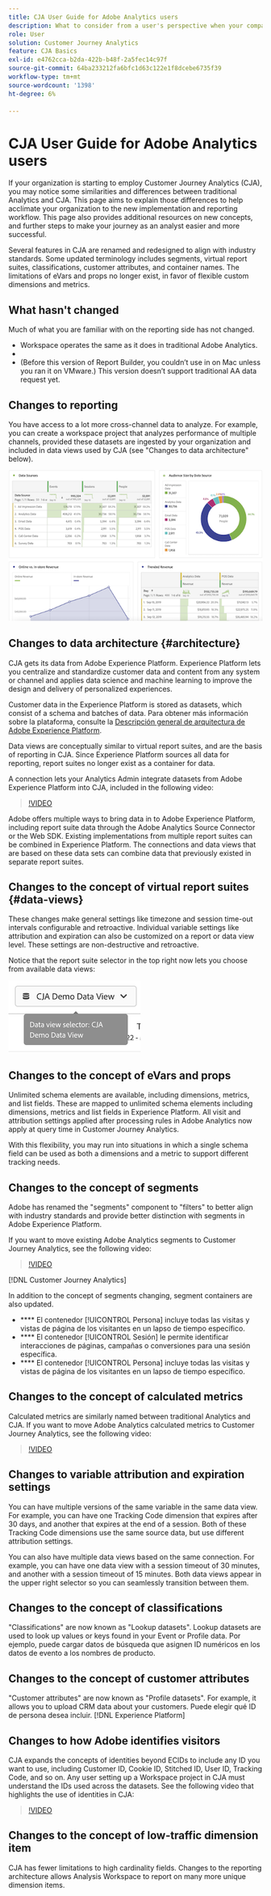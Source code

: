 ```yaml
---
title: CJA User Guide for Adobe Analytics users
description: What to consider from a user's perspective when your company moves data from Adobe Analytics to Customer Journey Analytics
role: User
solution: Customer Journey Analytics
feature: CJA Basics
exl-id: e4762cca-b2da-422b-b48f-2a5fec14c97f
source-git-commit: 64ba233212fa6bfc1d63c122e1f8dcebe6735f39
workflow-type: tm+mt
source-wordcount: '1398'
ht-degree: 6%

---
```


# CJA User Guide for Adobe Analytics users

If your organization is starting to employ Customer Journey Analytics (CJA), you may notice some similarities and differences between traditional Analytics and CJA. This page aims to explain those differences to help acclimate your organization to the new implementation and reporting workflow. This page also provides additional resources on new concepts, and further steps to make your journey as an analyst easier and more successful.

Several features in CJA are renamed and redesigned to align with industry standards. Some updated terminology includes segments, virtual report suites, classifications, customer attributes, and container names. The limitations of eVars and props no longer exist, in favor of flexible custom dimensions and metrics.

## What hasn&#39;t changed

Much of what you are familiar with on the reporting side has not changed.

* [](/help/analysis-workspace/home.md) Workspace operates the same as it does in traditional Adobe Analytics.
* [](/help/mobile-app/home.md)
* [](/help/report-builder/report-buider-overview.md) (Before this version of Report Builder, you couldn’t use in on Mac unless you ran it on VMware.) This version doesn’t support traditional AA data request yet.

## Changes to reporting

You have access to a lot more cross-channel data to analyze. For example, you can create a workspace project that analyzes performance of multiple channels, provided these datasets are ingested by your organization and included in data views used by CJA (see &quot;Changes to data architecture&quot; below).

![](assets/cross-channel.png)

## Changes to data architecture {#architecture}

CJA gets its data from Adobe Experience Platform. Experience Platform lets you centralize and standardize customer data and content from any system or channel and applies data science and machine learning to improve the design and delivery of personalized experiences.

Customer data in the Experience Platform is stored as datasets, which consist of a schema and batches of data. Para obtener más información sobre la plataforma, consulte la [Descripción general de arquitectura de Adobe Experience Platform](https://experienceleague.adobe.com/docs/platform-learn/tutorials/intro-to-platform/basic-architecture.html?lang=en).

[](/help/connections/create-connection.md) [](/help/data-views/data-views.md) Data views are conceptually similar to virtual report suites, and are the basis of reporting in CJA. Since Experience Platform sources all data for reporting, report suites no longer exist as a container for data.

A connection lets your Analytics Admin integrate datasets from Adobe Experience Platform into CJA, included in the following video:

>[!VIDEO](https://video.tv.adobe.com/v/35111/?quality=12)

Adobe offers multiple ways to bring data in to Adobe Experience Platform, including report suite data through the Adobe Analytics Source Connector or the Web SDK. Existing implementations from multiple report suites can be combined in Experience Platform. The connections and data views that are based on these data sets can combine data that previously existed in separate report suites.

## Changes to the concept of virtual report suites {#data-views}

[](/help/data-views/create-dataview.md) These changes make general settings like timezone and session time-out intervals configurable and retroactive. Individual variable settings like attribution and expiration can also be customized on a report or data view level. These settings are non-destructive and retroactive.

Notice that the report suite selector in the top right now lets you choose from available data views:

![](assets/data-views.png)

[](/help/data-views/data-views-usecases.md)

## Changes to the concept of eVars and props

 Unlimited schema elements are available, including dimensions, metrics, and list fields. These are mapped to unlimited schema elements including dimensions, metrics and list fields in Experience Platform. All visit and attribution settings applied after processing rules in Adobe Analytics now apply at query time in Customer Journey Analytics.

With this flexibility, you may run into situations in which a single schema field can be used as both a dimensions and a metric to support different tracking needs.

## Changes to the concept of segments

Adobe has renamed the &quot;segments&quot; component to &quot;filters&quot; to better align with industry standards and provide better distinction with segments in Adobe Experience Platform.

  If you want to move existing Adobe Analytics segments to Customer Journey Analytics, see the following video:

>[!VIDEO](https://video.tv.adobe.com/v/31982/?quality=12)

[!DNL Customer Journey Analytics]

In addition to the concept of segments changing, segment containers are also updated.

* **** El contenedor [!UICONTROL Persona] incluye todas las visitas y vistas de página de los visitantes en un lapso de tiempo específico.
* **** El contenedor [!UICONTROL Sesión] le permite identificar interacciones de páginas, campañas o conversiones para una sesión específica.
* **** El contenedor [!UICONTROL Persona] incluye todas las visitas y vistas de página de los visitantes en un lapso de tiempo específico.

## Changes to the concept of calculated metrics

Calculated metrics are similarly named between traditional Analytics and CJA.   If you want to move Adobe Analytics calculated metrics to Customer Journey Analytics, see the following video:

>[!VIDEO](https://video.tv.adobe.com/v/31788/?quality=12)

## Changes to variable attribution and expiration settings

 [](/help/data-views/component-settings/persistence.md)

You can have multiple versions of the same variable in the same data view. For example, you can have one Tracking Code dimension that expires after 30 days, and another that expires at the end of a session. Both of these Tracking Code dimensions use the same source data, but use different attribution settings.

You can also have multiple data views based on the same connection. For example, you can have one data view with a session timeout of 30 minutes, and another with a session timeout of 15 minutes. Both data views appear in the upper right selector so you can seamlessly transition between them.

## Changes to the concept of classifications

&quot;Classifications&quot; are now known as &quot;Lookup datasets&quot;. Lookup datasets are used to look up values or keys found in your Event or Profile data. Por ejemplo, puede cargar datos de búsqueda que asignen ID numéricos en los datos de evento a los nombres de producto. [](/help/use-cases/b2b.md)

## Changes to the concept of customer attributes

&quot;Customer attributes&quot; are now known as &quot;Profile datasets&quot;.  For example, it allows you to upload CRM data about your customers. Puede elegir qué ID de persona desea incluir. [!DNL Experience Platform]

## Changes to how Adobe identifies visitors

CJA expands the concepts of identities beyond ECIDs to include any ID you want to use, including Customer ID, Cookie ID, Stitched ID, User ID, Tracking Code, and so on. [](/help/connections/cca/overview.md) Any user setting up a Workspace project in CJA must understand the IDs used across the datasets. See the following video that highlights the use of identities in CJA:

>[!VIDEO](https://video.tv.adobe.com/v/30750/?quality=12)

## Changes to the concept of low-traffic dimension item

 CJA has fewer limitations to high cardinality fields. Changes to the reporting architecture allows Analysis Workspace to report on many more unique dimension items. [](../analysis-workspace/workspace-faq/long-tail.md)
